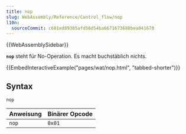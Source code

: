 ```yaml
---
title: nop
slug: WebAssembly/Reference/Control_flow/nop
l10n:
  sourceCommit: c681ed89305afd56d54ba6671673680bea041670
---
```


{{WebAssemblySidebar}}

**`nop`** steht für No-Operation. Es macht buchstäblich nichts.

{{EmbedInteractiveExample("pages/wat/nop.html", "tabbed-shorter")}}

## Syntax

```wasm
nop
```

| Anweisung   | Binärer Opcode |
| ----------- | -------------- |
| `nop`       | `0x01`         |
